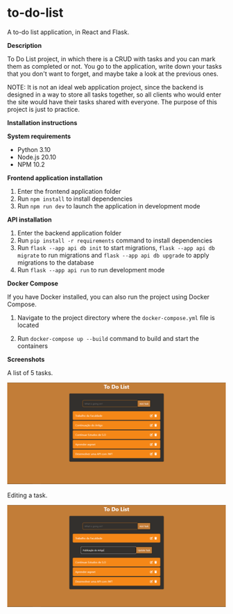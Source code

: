 # to-do-list
 A to-do list application, in React and Flask.

**Description**

 To Do List project, in which there is a CRUD with tasks and you can mark them as completed or not. You go to the application, write down your tasks that you don't want to forget, and maybe take a look at the previous ones.

 NOTE: It is not an ideal web application project, since the backend is designed in a way to store all tasks together, so all clients who would enter the site would have their tasks shared with everyone. The purpose of this project is just to practice.

**Installation instructions**

**System requirements**

* Python 3.10
* Node.js 20.10
* NPM 10.2

**Frontend application installation**

1. Enter the frontend application folder
2. Run `npm install` to install dependencies
3. Run `npm run dev` to launch the application in development mode

**API installation**

1. Enter the backend application folder
2. Run `pip install -r requirements` command to install dependencies
3. Run `flask --app api db init` to start migrations, `flask --app api db migrate` to run migrations and `flask --app api db upgrade` to apply migrations to the database
4. Run `flask --app api run` to run development mode

**Docker Compose**

If you have Docker installed, you can also run the project using Docker Compose.

1. Navigate to the project directory where the `docker-compose.yml` file is located

2. Run `docker-compose up --build` command to build and start the containers

**Screenshots**

A list of 5 tasks.

![A list of 5 tasks.](other/Screenshot_1.png)

Editing a task.

![Editing a task.](other/Screenshot_2.png)
